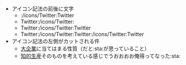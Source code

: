 - アイコン記法の前後に文字
    - :/icons/Twitter:Twitter
    - Twitter:/icons/Twitter:
    - Twitter:/icons/Twitter:Twitter
    - Twitter:/icons/Twitter:Twitter:/icons/Twitter:Twitter
- アイコン記法の左側がカットされる件
    - [大企業](大企業.md)に当てはまる性質（だと:sta:が思っていること）
    - [知的生産](知的生産.md)そのものを考えている感じでうおおおお俺得ってなった:sta:

<br>

